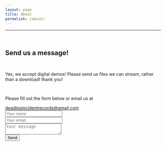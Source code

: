 ```yaml
---
layout: page
title: About
permalink: /about/
---
```

<hr><br>

<h2>Send us a message!</h2><br>
<p>Yes, we accept digital demos! Please send us files we can stream, rather than a download! thank you!</p><br>
<p>Please fill out the form below or email us at </p><a class="u-email" href="mailto:deadlegincidentrecords@gmail.com">deadlegincidentrecords@gmail.com</a><br>
<form method="POST" target="_blank"  action="https://formspree.io/deadlegincidentrecords@gmail.com">
  <input type="text" name="name" placeholder="Your name"><br>
  <input name="email" placeholder="Your email" type="email"><br>
  <textarea name="message" placeholder="Your message"></textarea><br>
  <button type="submit">Send</button>
</form>
